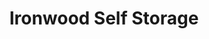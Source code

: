 ---
title: "Ironwood Self Storage"
url: /apache-junction/ironwood-self-storage/
shop: storage rental
---